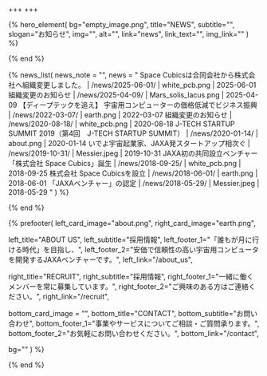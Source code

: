 +++
+++

{% hero_element(
  bg="empty_image.png",
  title="NEWS",
  subtitle="",
  slogan="お知らせ",
  img="",
  alt="",
  link="news",
  link_text="",
  img_link=""
) %}
<!-- no text -->
{% end %}

{% news_list(
  news_note = "",
  news = "
Space Cubicsは合同会社から株式会社へ組織変更しました。 | /news/2025-06-01/ | white_pcb.png | 2025-06-01
組織変更のお知らせ | /news/2025-04-09/ | Mars_solis_lacus.png | 2025-04-09
【ディープテックを追え】 宇宙用コンピューターの価格低減でビジネス振興 | /news/2022-03-07/ | earth.png | 2022-03-07
組織変更のお知らせ | /news/2020-08-18/ | white_pcb.png | 2020-08-18
J-TECH STARTUP SUMMIT 2019（第4回　J-TECH STARTUP SUMMIT） | /news/2020-01-14/ | about.png | 2020-01-14
いでよ宇宙起業家、JAXA発スタートアップ相次ぐ | /news/2019-10-31/ | Messier.jpeg  | 2019-10-31
JAXA初の共同設立ベンチャー「株式会社 Space Cubics」誕生 | /news/2018-09-25/ | white_pcb.png | 2018-09-25
株式会社 Space Cubicsを設立 | /news/2018-06-01/ | earth.png | 2018-06-01
「JAXAベンチャー」の認定 | /news/2018-05-29/ | Messier.jpeg | 2018-05-29
"
) %}
<!-- no text -->
{% end %}


{% prefooter(
  left_card_image="about.png", 
  right_card_image="earth.png",

  left_title="ABOUT US",
  left_subtitle="採用情報",
  left_footer_1="「誰もが月に行ける時代」を目指し、",
  left_footer_2="安価で信頼性の高い宇宙用コンピュータを開発するJAXAベンチャーです。",
  left_link="/about_us",

  right_title="RECRUIT",
  right_subtitle="採用情報",
  right_footer_1="一緒に働くメンバーを常に募集しています。",
  right_footer_2="ご興味のある方はご連絡ください。",
  right_link="/recruit",

  bottom_card_image = "<!--display element -->",
  bottom_title="CONTACT",
  bottom_subtitle="お問い合わせ",
  bottom_footer_1="事業やサービスについてご相談・ご質問承ります。",
  bottom_footer_2="お気軽にお問い合わせください。",
  bottom_link="/contact",

  bg=""
) %}
<!--display element -->
{% end %}